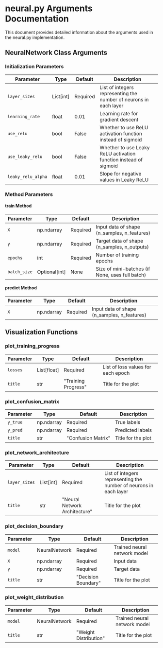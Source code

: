 # neural.py Arguments Documentation

This document provides detailed information about the arguments used in the neural.py implementation.

## NeuralNetwork Class Arguments

### Initialization Parameters

| Parameter | Type | Default | Description |
|-----------|------|---------|-------------|
| `layer_sizes` | List[int] | Required | List of integers representing the number of neurons in each layer |
| `learning_rate` | float | 0.01 | Learning rate for gradient descent |
| `use_relu` | bool | False | Whether to use ReLU activation function instead of sigmoid |
| `use_leaky_relu` | bool | False | Whether to use Leaky ReLU activation function instead of sigmoid |
| `leaky_relu_alpha` | float | 0.01 | Slope for negative values in Leaky ReLU |

### Method Parameters

#### train Method

| Parameter | Type | Default | Description |
|-----------|------|---------|-------------|
| `X` | np.ndarray | Required | Input data of shape (n_samples, n_features) |
| `y` | np.ndarray | Required | Target data of shape (n_samples, n_outputs) |
| `epochs` | int | Required | Number of training epochs |
| `batch_size` | Optional[int] | None | Size of mini-batches (if None, uses full batch) |

#### predict Method

| Parameter | Type | Default | Description |
|-----------|------|---------|-------------|
| `X` | np.ndarray | Required | Input data of shape (n_samples, n_features) |

## Visualization Functions

### plot_training_progress

| Parameter | Type | Default | Description |
|-----------|------|---------|-------------|
| `losses` | List[float] | Required | List of loss values for each epoch |
| `title` | str | "Training Progress" | Title for the plot |

### plot_confusion_matrix

| Parameter | Type | Default | Description |
|-----------|------|---------|-------------|
| `y_true` | np.ndarray | Required | True labels |
| `y_pred` | np.ndarray | Required | Predicted labels |
| `title` | str | "Confusion Matrix" | Title for the plot |

### plot_network_architecture

| Parameter | Type | Default | Description |
|-----------|------|---------|-------------|
| `layer_sizes` | List[int] | Required | List of integers representing the number of neurons in each layer |
| `title` | str | "Neural Network Architecture" | Title for the plot |

### plot_decision_boundary

| Parameter | Type | Default | Description |
|-----------|------|---------|-------------|
| `model` | NeuralNetwork | Required | Trained neural network model |
| `X` | np.ndarray | Required | Input data |
| `y` | np.ndarray | Required | Target data |
| `title` | str | "Decision Boundary" | Title for the plot |

### plot_weight_distribution

| Parameter | Type | Default | Description |
|-----------|------|---------|-------------|
| `model` | NeuralNetwork | Required | Trained neural network model |
| `title` | str | "Weight Distribution" | Title for the plot | 